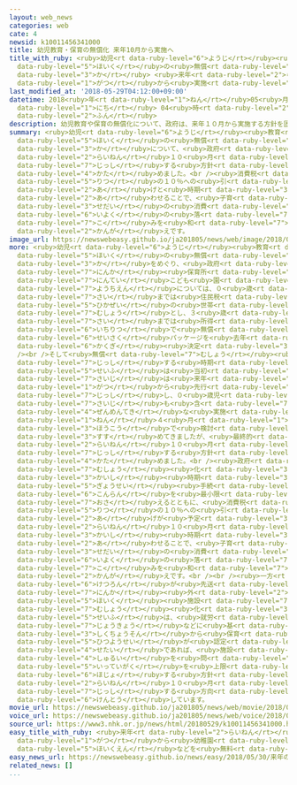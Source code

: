 ```yaml
---
layout: web_news
categories: web
cate: 4
newsid: k10011456341000
title: 幼児教育・保育の無償化 来年10月から実施へ
title_with_ruby: <ruby>幼児<rt data-ruby-level="6">ようじ</rt></ruby><ruby>教育<rt data-ruby-level="3">きょういく</rt></ruby>・<ruby>保育<rt
  data-ruby-level="5">ほいく</rt></ruby>の<ruby>無償<rt data-ruby-level="7">むしょう</rt></ruby><ruby>化<rt
  data-ruby-level="3">か</rt></ruby> <ruby>来年<rt data-ruby-level="2">らいねん</rt></ruby>10<ruby>月<rt
  data-ruby-level="1">がつ</rt></ruby>から<ruby>実施<rt data-ruby-level="7">じっし</rt></ruby>へ
last_modified_at: '2018-05-29T04:12:00+09:00'
datetime: 2018<ruby>年<rt data-ruby-level="1">ねん</rt></ruby>05<ruby>月<rt data-ruby-level="1">がつ</rt></ruby>29<ruby>日<rt
  data-ruby-level="1">にち</rt></ruby> 04<ruby>時<rt data-ruby-level="2">じ</rt></ruby>12<ruby>分<rt
  data-ruby-level="2">ふん</rt></ruby>
description: 幼児教育や保育の無償化について、政府は、来年１０月から実施する方針を固めました。<br />消費税率の１０％への引き上げと時期を合わせることで、子育て世代の消費意欲の落ち込みを和らげたい考えです。
summary: <ruby>幼児<rt data-ruby-level="6">ようじ</rt></ruby><ruby>教育<rt data-ruby-level="3">きょういく</rt></ruby>や<ruby>保育<rt
  data-ruby-level="5">ほいく</rt></ruby>の<ruby>無償<rt data-ruby-level="7">むしょう</rt></ruby><ruby>化<rt
  data-ruby-level="3">か</rt></ruby>について、<ruby>政府<rt data-ruby-level="5">せいふ</rt></ruby>は、<ruby>来年<rt
  data-ruby-level="2">らいねん</rt></ruby>１０<ruby>月<rt data-ruby-level="1">がつ</rt></ruby>から<ruby>実施<rt
  data-ruby-level="7">じっし</rt></ruby>する<ruby>方針<rt data-ruby-level="6">ほうしん</rt></ruby>を<ruby>固<rt
  data-ruby-level="4">かた</rt></ruby>めました。<br /><ruby>消費税<rt data-ruby-level="5">しょうひぜい</rt></ruby><ruby>率<rt
  data-ruby-level="5">りつ</rt></ruby>の１０％への<ruby>引<rt data-ruby-level="2">ひ</rt></ruby>き<ruby>上<rt
  data-ruby-level="2">あ</rt></ruby>げと<ruby>時期<rt data-ruby-level="3">じき</rt></ruby>を<ruby>合<rt
  data-ruby-level="2">あ</rt></ruby>わせることで、<ruby>子育<rt data-ruby-level="3">こそだ</rt></ruby>て<ruby>世代<rt
  data-ruby-level="3">せだい</rt></ruby>の<ruby>消費<rt data-ruby-level="4">しょうひ</rt></ruby><ruby>意欲<rt
  data-ruby-level="6">いよく</rt></ruby>の<ruby>落<rt data-ruby-level="7">お</rt></ruby>ち<ruby>込<rt
  data-ruby-level="7">こ</rt></ruby>みを<ruby>和<rt data-ruby-level="7">やわ</rt></ruby>らげたい<ruby>考<rt
  data-ruby-level="2">かんが</rt></ruby>えです。
image_url: https://newswebeasy.github.io/ja201805/news/web/image/2018/05/29/K10011456341_1805290447_1805290451_01_03.jpg
more: <ruby>幼児<rt data-ruby-level="6">ようじ</rt></ruby><ruby>教育<rt data-ruby-level="3">きょういく</rt></ruby>や<ruby>保育<rt
  data-ruby-level="5">ほいく</rt></ruby>の<ruby>無償<rt data-ruby-level="7">むしょう</rt></ruby><ruby>化<rt
  data-ruby-level="3">か</rt></ruby>をめぐり、<ruby>政府<rt data-ruby-level="5">せいふ</rt></ruby>は、<ruby>認可<rt
  data-ruby-level="7">にんか</rt></ruby><ruby>保育所<rt data-ruby-level="5">ほいくじょ</rt></ruby>や<ruby>認定<rt
  data-ruby-level="7">にんてい</rt></ruby>こども<ruby>園<rt data-ruby-level="2">えん</rt></ruby>、<ruby>幼稚園<rt
  data-ruby-level="7">ようちえん</rt></ruby>については、０<ruby>歳<rt data-ruby-level="7">さい</rt></ruby>から２<ruby>歳<rt
  data-ruby-level="7">さい</rt></ruby>までは<ruby>住民税<rt data-ruby-level="5">じゅうみんぜい</rt></ruby>が<ruby>非課税<rt
  data-ruby-level="5">ひかぜい</rt></ruby>の<ruby>世帯<rt data-ruby-level="4">せたい</rt></ruby>を<ruby>無償<rt
  data-ruby-level="7">むしょう</rt></ruby>とし、３<ruby>歳<rt data-ruby-level="7">さい</rt></ruby>から５<ruby>歳<rt
  data-ruby-level="7">さい</rt></ruby>までは<ruby>所得<rt data-ruby-level="4">しょとく</rt></ruby>にかかわらず<ruby>一律<rt
  data-ruby-level="6">いちりつ</rt></ruby>で<ruby>無償<rt data-ruby-level="7">むしょう</rt></ruby>とするなどとした<ruby>政策<rt
  data-ruby-level="6">せいさく</rt></ruby>パッケージを<ruby>去年<rt data-ruby-level="3">きょねん</rt></ruby>、<ruby>閣議<rt
  data-ruby-level="6">かくぎ</rt></ruby><ruby>決定<rt data-ruby-level="3">けってい</rt></ruby>しました。<br
  /><br />そして<ruby>無償<rt data-ruby-level="7">むしょう</rt></ruby><ruby>化<rt data-ruby-level="3">か</rt></ruby>を<ruby>実施<rt
  data-ruby-level="7">じっし</rt></ruby>する<ruby>時期<rt data-ruby-level="3">じき</rt></ruby>について、<ruby>政府<rt
  data-ruby-level="5">せいふ</rt></ruby>は<ruby>当初<rt data-ruby-level="4">とうしょ</rt></ruby>、５<ruby>歳児<rt
  data-ruby-level="7">さいじ</rt></ruby>は<ruby>来年<rt data-ruby-level="2">らいねん</rt></ruby>４<ruby>月<rt
  data-ruby-level="1">がつ</rt></ruby>から<ruby>先行<rt data-ruby-level="2">せんこう</rt></ruby>して<ruby>実施<rt
  data-ruby-level="7">じっし</rt></ruby>し、０<ruby>歳児<rt data-ruby-level="7">さいじ</rt></ruby>から４<ruby>歳児<rt
  data-ruby-level="7">さいじ</rt></ruby>も<ruby>含<rt data-ruby-level="7">ふく</rt></ruby>めた<ruby>全面的<rt
  data-ruby-level="4">ぜんめんてき</rt></ruby>な<ruby>実施<rt data-ruby-level="7">じっし</rt></ruby>は２０２０<ruby>年<rt
  data-ruby-level="1">ねん</rt></ruby>４<ruby>月<rt data-ruby-level="1">がつ</rt></ruby>からとする<ruby>方向<rt
  data-ruby-level="3">ほうこう</rt></ruby>で<ruby>検討<rt data-ruby-level="6">けんとう</rt></ruby>を<ruby>進<rt
  data-ruby-level="3">すす</rt></ruby>めてきましたが、<ruby>最終的<rt data-ruby-level="4">さいしゅうてき</rt></ruby>に、<ruby>来年<rt
  data-ruby-level="2">らいねん</rt></ruby>１０<ruby>月<rt data-ruby-level="1">がつ</rt></ruby>から<ruby>実施<rt
  data-ruby-level="7">じっし</rt></ruby>する<ruby>方針<rt data-ruby-level="6">ほうしん</rt></ruby>を<ruby>固<rt
  data-ruby-level="4">かた</rt></ruby>めました。<br /><ruby>政府<rt data-ruby-level="5">せいふ</rt></ruby>としては、<ruby>無償<rt
  data-ruby-level="7">むしょう</rt></ruby><ruby>化<rt data-ruby-level="3">か</rt></ruby>の<ruby>開始<rt
  data-ruby-level="3">かいし</rt></ruby><ruby>時期<rt data-ruby-level="3">じき</rt></ruby>をそろえることで<ruby>行政<rt
  data-ruby-level="5">ぎょうせい</rt></ruby><ruby>手続<rt data-ruby-level="4">てつづ</rt></ruby>きの<ruby>混乱<rt
  data-ruby-level="6">こんらん</rt></ruby>を<ruby>最小限<rt data-ruby-level="5">さいしょうげん</rt></ruby>に<ruby>抑<rt
  data-ruby-level="7">おさ</rt></ruby>えるとともに、<ruby>消費税<rt data-ruby-level="5">しょうひぜい</rt></ruby><ruby>率<rt
  data-ruby-level="5">りつ</rt></ruby>の１０％への<ruby>引<rt data-ruby-level="2">ひ</rt></ruby>き<ruby>上<rt
  data-ruby-level="2">あ</rt></ruby>げが<ruby>予定<rt data-ruby-level="3">よてい</rt></ruby>される<ruby>来年<rt
  data-ruby-level="2">らいねん</rt></ruby>１０<ruby>月<rt data-ruby-level="1">がつ</rt></ruby>に<ruby>開始<rt
  data-ruby-level="3">かいし</rt></ruby><ruby>時期<rt data-ruby-level="3">じき</rt></ruby>を<ruby>合<rt
  data-ruby-level="2">あ</rt></ruby>わせることで、<ruby>子育<rt data-ruby-level="3">こそだ</rt></ruby>て<ruby>世代<rt
  data-ruby-level="3">せだい</rt></ruby>の<ruby>消費<rt data-ruby-level="4">しょうひ</rt></ruby><ruby>意欲<rt
  data-ruby-level="6">いよく</rt></ruby>の<ruby>落<rt data-ruby-level="7">お</rt></ruby>ち<ruby>込<rt
  data-ruby-level="7">こ</rt></ruby>みを<ruby>和<rt data-ruby-level="7">やわ</rt></ruby>らげたい<ruby>考<rt
  data-ruby-level="2">かんが</rt></ruby>えです。<br /><br /><ruby>一方<rt data-ruby-level="2">いっぽう</rt></ruby>、<ruby>結論<rt
  data-ruby-level="6">けつろん</rt></ruby>が<ruby>先送<rt data-ruby-level="3">さきおく</rt></ruby>りされていた<ruby>認可<rt
  data-ruby-level="7">にんか</rt></ruby><ruby>外<rt data-ruby-level="2">がい</rt></ruby>の<ruby>保育<rt
  data-ruby-level="5">ほいく</rt></ruby><ruby>施設<rt data-ruby-level="7">しせつ</rt></ruby>の<ruby>無償<rt
  data-ruby-level="7">むしょう</rt></ruby><ruby>化<rt data-ruby-level="3">か</rt></ruby>について、<ruby>政府<rt
  data-ruby-level="5">せいふ</rt></ruby>は、<ruby>就労<rt data-ruby-level="6">しゅうろう</rt></ruby><ruby>状況<rt
  data-ruby-level="7">じょうきょう</rt></ruby>などに<ruby>基<rt data-ruby-level="7">もと</rt></ruby>づいて<ruby>市区町村<rt
  data-ruby-level="3">しくちょうそん</rt></ruby>から<ruby>保育<rt data-ruby-level="5">ほいく</rt></ruby>の<ruby>必要性<rt
  data-ruby-level="5">ひつようせい</rt></ruby>が<ruby>認定<rt data-ruby-level="7">にんてい</rt></ruby>された<ruby>世帯<rt
  data-ruby-level="4">せたい</rt></ruby>であれば、<ruby>施設<rt data-ruby-level="7">しせつ</rt></ruby>の<ruby>種類<rt
  data-ruby-level="4">しゅるい</rt></ruby>を<ruby>問<rt data-ruby-level="3">と</rt></ruby>わず<ruby>一定額<rt
  data-ruby-level="5">いっていがく</rt></ruby>を<ruby>上限<rt data-ruby-level="5">じょうげん</rt></ruby>に<ruby>補助<rt
  data-ruby-level="6">ほじょ</rt></ruby>する<ruby>方針<rt data-ruby-level="6">ほうしん</rt></ruby>で、<ruby>来年<rt
  data-ruby-level="2">らいねん</rt></ruby>１０<ruby>月<rt data-ruby-level="1">がつ</rt></ruby>から<ruby>実施<rt
  data-ruby-level="7">じっし</rt></ruby>する<ruby>方向<rt data-ruby-level="3">ほうこう</rt></ruby>で<ruby>検討<rt
  data-ruby-level="6">けんとう</rt></ruby>しています。
movie_url: https://newswebeasy.github.io/ja201805/news/web/movie/2018/05/29/k10011456341_201805290447_201805290451.mp4
voice_url: https://newswebeasy.github.io/ja201805/news/web/voice/2018/05/29/k10011456341_201805290447_201805290451.mp3
source_url: https://www3.nhk.or.jp/news/html/20180529/k10011456341000.html
easy_title_with_ruby: <ruby>来年<rt data-ruby-level="2">らいねん</rt></ruby>の１０<ruby>月<rt
  data-ruby-level="1">がつ</rt></ruby>から<ruby>幼稚園<rt data-ruby-level="7">ようちえん</rt></ruby>や<ruby>保育園<rt
  data-ruby-level="5">ほいくえん</rt></ruby>などを<ruby>無料<rt data-ruby-level="4">むりょう</rt></ruby>にする
easy_news_url: https://newswebeasy.github.io/news/easy/2018/05/30/来年の10月から幼稚園や保育園などを無料にする
related_news: []
...
```

